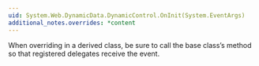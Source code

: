 ```yaml
---
uid: System.Web.DynamicData.DynamicControl.OnInit(System.EventArgs)
additional_notes.overrides: *content
---
```


<p>When overriding <xref href="System.Web.DynamicData.DynamicControl.OnInit(System.EventArgs)"></xref> in a derived class, be sure to call the base class’s <xref href="System.Web.DynamicData.DynamicControl.OnInit(System.EventArgs)"></xref> method so that registered delegates receive the event.</p>


